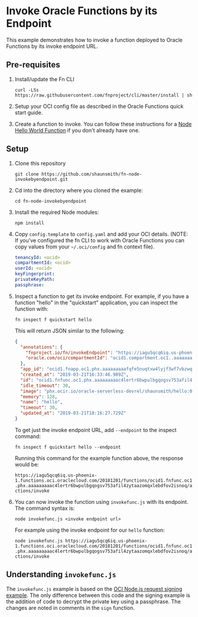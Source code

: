 # Invoke Oracle Functions by its Endpoint

This example demonstrates how to invoke a function deployed to Oracle Functions
by its invoke endpoint URL.

## Pre-requisites

1. Install/update the Fn CLI

   `curl -LSs https://raw.githubusercontent.com/fnproject/cli/master/install |
   sh`

2. Setup your OCI config file as described in the Oracle Functions quick start guide.

3. Create a function to invoke.  You can follow these instructions for a [Node
   Hello World
   Function](https://github.com/abhirockzz/oracle-functions-hello-worlds/blob/master/node-hello-world.md)
   if you don't already have one.

## Setup

1. Clone this repository

   `git clone https://github.com/shaunsmith/fn-node-invokebyendpoint.git`

2. Cd into the directory where you cloned the example:

   `cd fn-node-invokebyendpoint`

3. Install the required Node modules:

    `npm install`

4. Copy `config.template` to `config.yaml` and add your OCI details.  (NOTE: If
   you've configured the fn CLI to work with Oracle Functions you can copy
   values from your `~/.oci/config` and fn context file).

    ```yaml
    tenancyId: <ocid>
    compartmentId: <ocid>
    userId: <ocid>
    keyFingerprint:
    privateKeyPath:
    passphrase:
    ```

5. Inspect a function to get its invoke endpoint.  For example, if you have a
   function "hello" in the "quickstart" application, you can inspect the function
   with:

    `fn inspect f quickstart hello`

   This will return JSON similar to the following:

   ```json
   {
     "annotations": {
       "fnproject.io/fn/invokeEndpoint": "https://iagu5qcq6iq.us-phoenix-1.functions.oci.oraclecloud.com/20181201/functions/ocid1.fnfunc.oc1.phx.aaaaaaaaac4lertr6bwpulbgqogsv753afil4zytaazomqxlebdfov2isnoq/actions/invoke",
       "oracle.com/oci/compartmentId": "ocid1.compartment.oc1..aaaaaaaaokbzj2jn3hf5kwdwqoxl2dq7u54p3tsmxrjd7s3uu7x23tkegiua"
     },
     "app_id": "ocid1.fnapp.oc1.phx.aaaaaaaaafqfe5nuqtxw4lyjf3wf7vbzwqzmcll3pf3bztcwviagu5qcq6iq",
     "created_at": "2019-03-21T16:33:46.989Z",
     "id": "ocid1.fnfunc.oc1.phx.aaaaaaaaac4lertr6bwpulbgqogsv753afil4zytaazomqxlebdfov2isnoq",
     "idle_timeout": 30,
     "image": "phx.ocir.io/oracle-serverless-devrel/shaunsmith/hello:0.0.9",
     "memory": 128,
     "name": "hello",
     "timeout": 30,
     "updated_at": "2019-03-21T18:16:27.729Z"
   }
   ```

   To get just the invoke endpoint URL, add `--endpoint` to the inspect command:

   `fn inspect f quickstart hello --endpoint`

   Running this command for the example function above, the response would be:

   `https://iagu5qcq6iq.us-phoenix-1.functions.oci.oraclecloud.com/20181201/functions/ocid1.fnfunc.oc1.phx.aaaaaaaaac4lertr6bwpulbgqogsv753afil4zytaazomqxlebdfov2isnoq/actions/invoke`

6. You can now invoke the function using `invokefunc.js` with its endpoint.
   The command syntax is:

   `node invokefunc.js <invoke endpoint url>`

   For example using the invoke endpoint for our `hello` function:

   `node invokefunc.js https://iagu5qcq6iq.us-phoenix-1.functions.oci.oraclecloud.com/20181201/functions/ocid1.fnfunc.oc1.phx.aaaaaaaaac4lertr6bwpulbgqogsv753afil4zytaazomqxlebdfov2isnoq/actions/invoke`

## Understanding `invokefunc.js`

The `invokefunc.js` example is based on the [OCI Node.js request signing
example](https://docs.cloud.oracle.com/iaas/Content/API/Concepts/signingrequests.htm#NodeJS).
The only difference between this code and the signing example is the addition of
code to decrypt the private key using a passphrase.  The changes are noted in
comments in the `sign` function.